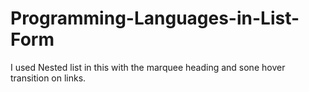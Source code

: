 # Programming-Languages-in-List-Form
I used Nested list in this
with the marquee heading and sone hover transition on links.
